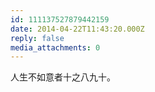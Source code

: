 ```yaml
---
id: 111137527879442159
date: 2014-04-22T11:43:20.000Z
reply: false
media_attachments: 0
---
```


人生不如意者十之八九十。

